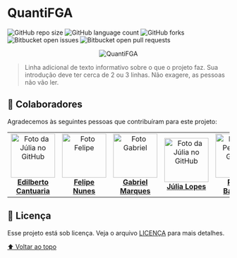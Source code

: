 # QuantiFGA

![GitHub repo size](https://img.shields.io/github/repo-size/fga-eps-mds/2022-2-Squad9?style=for-the-badge)
![GitHub language count](https://img.shields.io/github/languages/count/fga-eps-mds/2022-2-Squad9?style=for-the-badge)
![GitHub forks](https://img.shields.io/github/forks/fga-eps-mds/2022-2-Squad9?style=for-the-badge)
![Bitbucket open issues](https://img.shields.io/bitbucket/issues/fga-eps-mds/2022-2-Squad9?style=for-the-badge)
![Bitbucket open pull requests](https://img.shields.io/bitbucket/pr-raw/fga-eps-mds/2022-2-Squad9?style=for-the-badge)

<p align="center">
  <img max-height="100px" src="https://i.imgur.com/ffRw0Ns.png" alt="QuantiFGA">
</p>

> Linha adicional de texto informativo sobre o que o projeto faz. Sua introdução deve ter cerca de 2 ou 3 linhas. Não exagere, as pessoas não vão ler.

<!--

### Ajustes e melhorias

O projeto ainda está em desenvolvimento e as próximas atualizações serão voltadas nas seguintes tarefas:

- [x] Tarefa 1
- [x] Tarefa 2
- [x] Tarefa 3
- [ ] Tarefa 4
- [ ] Tarefa 5

## 💻 Pré-requisitos

Antes de começar, verifique se você atendeu aos seguintes requisitos:
Estes são apenas requisitos de exemplo. Adicionar, duplicar ou remover conforme necessário
* Você instalou a versão mais recente de `<linguagem / dependência / requeridos>`
* Você tem uma máquina `<Windows / Linux / Mac>`. Indique qual sistema operacional é compatível / não compatível.
* Você leu `<guia / link / documentação_relacionada_ao_projeto>`.

## 🚀 Instalando QuantiFGA

Para instalar o QuantiFGA, siga estas etapas:

Linux e macOS:
```
<comando_de_instalação>
```

Windows:
```
<comando_de_instalação>
```

## ☕ Usando QuantiFGA

Para usar QuantiFGA, siga estas etapas:

```
<exemplo_de_uso>
```

Adicione comandos de execução e exemplos que você acha que os usuários acharão úteis. Fornece uma referência de opções para pontos de bônus!

## 📫 Contribuindo para QuantiFGA
Se o seu README for longo ou se você tiver algum processo ou etapas específicas que deseja que os contribuidores sigam, considere a criação de um arquivo CONTRIBUTING.md separado
Para contribuir com QuantiFGA, siga estas etapas:

1. Bifurque este repositório.
2. Crie um branch: `git checkout -b <nome_branch>`.
3. Faça suas alterações e confirme-as: `git commit -m '<mensagem_commit>'`
4. Envie para o branch original: `git push origin QuantiFGA / <local>`
5. Crie a solicitação de pull.

Como alternativa, consulte a documentação do GitHub em [como criar uma solicitação pull](https://help.github.com/en/github/collaborating-with-issues-and-pull-requests/creating-a-pull-request).

-->

## 🤝 Colaboradores

Agradecemos às seguintes pessoas que contribuíram para este projeto:

<table>
  <tr>
     <td align="center">
      <a href="#">
        <img src="https://avatars.githubusercontent.com/u/69125218?v=4" width="100px;" alt="Foto da Júlia no GitHub"/><br>
        <sub>
          <b><a href="https://github.com/edilbertocantuaria">Edilberto Cantuaria</a></b>
        </sub>
      </a>
    </td>
  <td align="center">
      <a href="#">
        <img src="https://avatars.githubusercontent.com/u/107002722?v=4" width="100px;" alt="Foto Felipe"/><br>
        <sub>
          <b><a href="https://github.com/FelipeNunesdM">Felipe Nunes</a></b>
        </sub>
      </a>
    </td>
    <td align="center">
      <a href="#">
        <img src="https://avatars.githubusercontent.com/u/88348513?v=4" width="100px;" alt="Foto Gabriel"/><br>
        <sub>
          <b><a href="https://github.com/GabrielMS00">Gabriel Marques </a></b>
        </sub>
      </a>
    </td>
    <td align="center">
      <a href="#">
        <img src="https://avatars.githubusercontent.com/u/112433653?v=4" width="100px;" alt="Foto da Júlia no GitHub"/><br>
        <sub>
          <b><a href="https://github.com/JuliaDaYo">Júlia Lopes</a></b>
        </sub>
      </a>
    </td>
    <td align="center">
      <a href="#">
        <img src="https://avatars.githubusercontent.com/u/78980796?v=4" width="100px;" alt="Foto do Pedro no GitHub"/><br>
        <sub>
          <b><a href="https://github.com/pedrobarbosaocb">Pedro Barbosa</a></b>
        </sub>
      </a>
    </td>
    <td align="center">
      <a href="#">
        <img src="https://avatars.githubusercontent.com/u/81540491?v=4" width="100px;" alt="Foto da Raquel no GitHub"/><br>
        <sub>
          <b><a href="https://github.com/raqueleucaria">Raquel Eucaria</a></b>
        </sub>
      </a>
    </td>
    <td align="center">
      <a href="#">
        <img src="https://avatars.githubusercontent.com/u/78658486?v=4" width="100px;" alt="Foto da Vera no GitHub"/><br>
        <sub>
          <b><a href="https://github.com/verabelucia">Vera Lúcia</a></b>
        </sub>
      </a>
    </td>
    <td align="center">
      <a href="#">
        <img src="https://avatars.githubusercontent.com/u/101183963?v=4" width="100px;" alt="Foto da Zenilda no GitHub"/><br>
        <sub>
          <b><a href="https://github.com/ZenildaVieira">Zenilda Vieira</a></b>
        </sub>
      </a>
    </td>
  </tr>
</table>

<!--
## 😄 Seja um dos contribuidores<br>

Quer fazer parte desse projeto? Clique [AQUI](CONTRIBUTING.md) e leia como contribuir.
-->

## 📝 Licença

Esse projeto está sob licença. Veja o arquivo [LICENÇA](https://github.com/fga-eps-mds/2022-2-Squad9/blob/main/LICENSE) para mais detalhes.

[⬆ Voltar ao topo](https://github.com/fga-eps-mds/2022-2-Squad9)<br>

<!--
    Esse README foi montado a partir do template:
      https://github.com/iuricode/readme-template/blob/main/repository/repository.md 
-->
